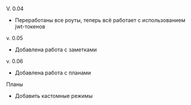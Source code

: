 V. 0.04
- Переработаны все роуты, теперь всё работает с использованием jwt-токенов

v. 0.05
- Добавлена работа с заметками

v. 0.06
- Добавлена работа с планами

Планы
- Добавить кастомные режимы